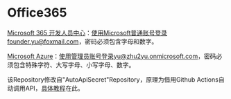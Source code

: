 # Office365
[Microsoft 365 开发人员中心](https://developer.microsoft.com/zh-cn/microsoft-365)：使用Microsoft普通账号登录founder.yu@foxmail.com，密码必须包含字母和数字。

[Microsoft Azure](https://portal.azure.com/)：使用管理员账号登录yu@zhu2yu.onmicrosoft.com，密码必须包含特殊字符、大写字母、小写字母、数字。

该Repository修改自"AutoApiSecret"Repository，原理为借用Github Actions自动调用API，[具体教程](https://51.ruyo.net/15646.html)在此。
